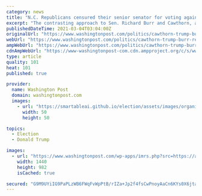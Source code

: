 ```yaml
---
category: news
title: "N.C. Republicans censured their senior senator for voting against Trump. But they are silent on Rep. Madison Cawthorn."
excerpt: "The contrasting approach to Sen. Richard Burr and Cawthorn, a pro-Trump freshman, starkly illustrates the dichotomy within the Republican Party."
publishedDateTime: 2021-03-04T03:04:00Z
originalUrl: "https://www.washingtonpost.com/politics/cawthorn-trump-burr-republicans/2021/03/03/c34c5f88-7c3a-11eb-b0fc-83144c02d676_story.html"
webUrl: "https://www.washingtonpost.com/politics/cawthorn-trump-burr-republicans/2021/03/03/c34c5f88-7c3a-11eb-b0fc-83144c02d676_story.html"
ampWebUrl: "https://www.washingtonpost.com/politics/cawthorn-trump-burr-republicans/2021/03/03/c34c5f88-7c3a-11eb-b0fc-83144c02d676_story.html?outputType=amp"
cdnAmpWebUrl: "https://www-washingtonpost-com.cdn.ampproject.org/c/s/www.washingtonpost.com/politics/cawthorn-trump-burr-republicans/2021/03/03/c34c5f88-7c3a-11eb-b0fc-83144c02d676_story.html?outputType=amp"
type: article
quality: 101
heat: 101
published: true

provider:
  name: Washington Post
  domain: washingtonpost.com
  images:
    - url: "https://smartableai.github.io/election/assets/images/organizations/washingtonpost.com-50x50.jpg"
      width: 50
      height: 50

topics:
  - Election
  - Donald Trump

images:
  - url: "https://www.washingtonpost.com/wp-apps/imrs.php?src=https://arc-anglerfish-washpost-prod-washpost.s3.amazonaws.com/public/N5AKZIT4NII6XKLWYAUKIIK4PA.jpg&w=1440"
    width: 1440
    height: 982
    isCached: true

secured: "G9M9UYiIG9PaPLzWB6FWqFvWpPtB/rIZa+Jp2f4fsCwPnoyAaCn6KYs0X6jtaDW4HDBHctV7gT9LWR5Mb8H4X+zQfLwewKgDCjDuRLZareahz0HsWMiBSXW/7EfXP0m5O8noJFLmdNCe5GZtE9aIjeZKEqaTQZfNjUi/HNxeU89OfLTBuGsfaMjmZRBQglaEqKlzcSe+4r1yS+lpgn2/5Esd8vI2k08x4POLBb33lnioYOjLDwfN0kM+kUo4YL4e0r05h0YTCnlNtNGlmuF6sWBu3ki2wfH6e1RJtrTUqEmyY8xqYGROoqD4bX13+23D/NR6rj6bS3kvTkd97wDdJD+mO+hJJViB0p07INfnzls=;Mve+ovFgNpOVfmAq31QDWQ=="
---
```


